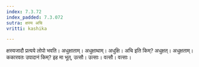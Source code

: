 ```yaml
---
index: 7.3.72
index_padded: 7.3.072
sutra: क्षस्य अचि
vritti: kashika

---
```

क्षस्यजादौ प्रत्यये लोपो भवति। अधुक्षाताम्। अधुक्षाथाम्। अधुक्षि। अचि इति किम्? अधुक्षत्। अधुक्षताम्। ककारवतः उपादानं किम्? इह मा भूत्, उत्सौ। उत्साः। वत्सौ। वत्साः।